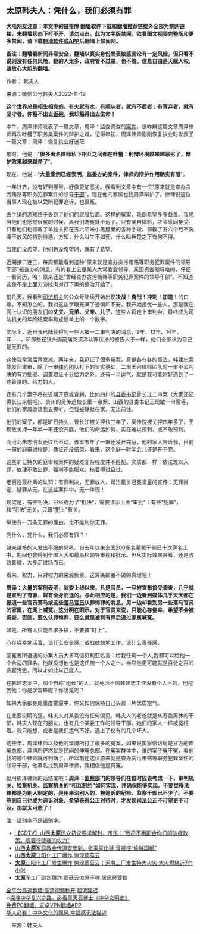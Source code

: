  <!-- 面包屑导航 --> <h2>太原韩夫人：凭什么，我们必须有罪</h2> <p class="notice"><b>大陆网友注意：本文中的链接除 <a href="https://github.com/bannedbook/fanqiang" >翻墙</a>软件下载和<a href="https://github.com/killgcd/justmysocks/blob/master/README.md">翻墙推荐</a>链接外全部为禁网链接，未翻墙状态下打不开，请勿点击。此为文字版禁闻，欲看图文视频完整版和更多禁闻，请下载<a href="https://github.com/bannedbook/fanqiang">翻墙软件或APP</a>后翻墙上禁闻网。</p><p>备注：翻墙看新闻非常安全，翻墙以真实身份发表敏感言论有一定风险，但只看不说则没有任何风险，翻的人太多，政府管不过来，也不管。信息自由是天赋人权，请放心大胆的翻墙。</b></p>  <div class="entry"> <p>作者： 韩夫人</p> <p id="conimg">来源：微信公号韩夫人2022-11-19</p> <p><strong>这个世界总是相生相克的，有火就有水，有顺从者，就有不屈者；有背弃者，就有坚守者。你豁不出去<span class='wp_keywordlink'><a href="https://www.bannedbook.org/forum11/topic308.html" title="禁片：饭碗是党给的吗？" target="_blank">饭碗</a></span>，我却豁得出去生命！</strong></p> <p>中午，周泽律师发表了一篇文章，周泽：监委调查的<a href="https://www.bannedbook.org/bnews/tag/%E6%A1%88%E4%BB%B6/" class="st_tag internal_tag" rel="tag" title="标签 案件 下的日志">案件</a>，该咋辩这篇文章周泽律师再次吐槽了职务类案件的辩护之难，记得年初，周泽律师刚刚恢复执业时发表了一篇文章：周泽：恢复执业好迷茫</p> <p>那时，他说：“<strong>很多著名律师私下相互之间都在吐槽：刑辩环境越来越恶劣了，辩护效果越来越差了</strong>”。</p> <p>现在，他说：“<strong>大量案例已经表明，监委办的案件，律师的辩护作用确实有限</strong>”。</p> <p>一年过去，没有好到哪里，好像更加恶劣。我看到文章中有一位“原来就是查办贪污贿赂等职务犯罪案件的领导<a href="https://www.bannedbook.org/bnews/tag/%E5%B9%B2%E9%83%A8/" class="st_tag internal_tag" rel="tag" title="标签 干部 下的日志">干部</a>”，现在他的家属也找周泽辩护了。律师说这位当事人现在被以受贿犯罪追诉，也很冤。</p> <p>丢手绢的游戏终于丢到了他们的屁股后面。这样的冤案，我倒希望多多益善。我想当他们也感觉很冤的时候，离我们洗冤就不远了。只有亲自体验，才会感同身受。只有他们也领教了单独关押在五六平米小黑屋里的各种手段、领教了五六个月不洗澡不放风的特别待遇，方知，什么叫生不如死，什么叫棰楚之下有何不得。</p>  <p>当我们没希望，他们也没希望时，就有了希望。</p> <p>近期接二连三，每周都能看到这种“原来就是查办贪污贿赂等职务犯罪案件的领导干部”被查办的消息，有的看上去是某人大常委会领导、某国资委领导啥的，仔细一看简历，哈！原来还是“曾经查办贪污贿赂等职务犯罪案件的领导干部”。不知道这是不是上面刀刃挖肉对灯下黑的整治开始了。</p> <p>前几天，我看到<a href="https://www.bannedbook.org/bnews/tag/%E5%8F%B8%E6%B3%95%E6%9C%BA%E5%85%B3/" class="st_tag internal_tag" rel="tag" title="标签 司法机关 下的日志">司法机关</a>的公众号陆续开始出现<strong>决战！奋战！冲刺！加</strong><strong>速！</strong>的口号。不知怎么的，我对这些字眼充满了恐惧和不安。我开始担忧一些人，那是我在网上认识的朋友们的<strong>丈夫、兄弟、父亲、儿子</strong>，这些人将走上审判台，最终成为司法机关的年终结案率和成绩单上的一个数字。</p> <p>实际上，近日我已陆续得到一些人被一二审判决的消息，9年、13年、14年、年……，和那些在镜头面前痛哭流涕认罪伏法的被告人不一样，他们全部认为自己是无罪的。</p> <p>这使我常常后背发凉。两年来，我见证了很多冤案，真是各有各的冤法。韩建忠案能发回重审，除了一审<a href="https://www.bannedbook.org/bnews/tag/%E5%BE%8B%E5%B8%88%E5%9B%A2/" class="st_tag internal_tag" rel="tag" title="标签 律师团 下的日志">律师团</a>队打下的坚实基础，二审王兴律师团队对一审不公判决的有力批驳、调查取证十分给力之外，还有一半运气，就是我可能刚好遇到了一些善良的、给力的人。</p> <p>还有几个案子将在近期开庭或宣判，比如四川的<a href="https://www.bannedbook.org/bnews/tag/%E5%8E%BF%E5%A7%94%E4%B9%A6%E8%AE%B0/" class="st_tag internal_tag" rel="tag" title="标签 县委书记 下的日志">县委书记</a>曾长江二审案（大家还记得长江来信吧）、贵州的吴传远校长重一审案、山西的县委书记王现敏一审案等，他们的家属邀请我去旁听，但我被静默在家，无法前往。</p> <p>他们的案子，都是旷日持久，曾长江被关押快三年了，吴传院被关押四年多了，王现敏关押一年半一审还没开庭，他们的命运如何，实在难以预判，或不敢预判。</p> <p>而河北朱志明案还纹丝不动。该案五年了一审还没开完庭，他的家人告诉我，目前一审的庭审进程是，质证还没结束，看来，这个庭一时半会儿还是开不完。</p>  <p>这些旷日持久的庭审和案件的疑难复杂程度并不匹配。实质都一样：依法难以入罪，依理不敢出罪，强判不能服众，拖着得过且过。</p> <p>老百姓最朴素的认知：有罪判决，无罪放人，司法机关冠冕堂皇的宣传：无罪推定、疑罪从无。在这些案件中，无一体现！</p> <p>现实是，有些判决，已经成为了“批决”，需要请示上面“审批”；有些“犯罪”，和“犯法”无关，只跟“犯上”有关。</p> <p>纵使有一万条无罪的理由，也不能判你无罪。</p> <p>凭什么，凭什么，我们必须有罪？！</p> <p>越来越多的人发出不服的怒吼。自去年以来全国200多名蒙冤干部已十次莲名上书，期间也曾得到全国人大和最高检领导重视和批示。但从实际效果来看，还是收效甚微，大多走过场而已。</p> <p>看来，权力，只对权力的来源负责。这算条颠覆不破的真理吧！</p> <p><strong>周泽：大量的案例表明，监委上线以来，凡是官员，一旦被宣布接受调查，几乎就是宣判了有罪，鲜有全身而退的。与此相应的是，我们一边看到媒体几乎天天都在报道一些官员落马或这些<a href="https://www.bannedbook.org/bnews/tag/%e8%90%bd%e9%a9%ac%e5%ae%98%e5%91%98/" class="st_tag internal_tag" rel="tag" title="标签 落马官员 下的日志">落马官员</a>认罪悔罪的消息，另一边却看到另一些落马官员的家属，在网上喊冤。这分明在昭示，对于官员来说，只能心存侥幸，希望不会被调查，否则，要么认罪悔罪，要么就是被判有罪后通过家属喊冤。</strong></p>  <p>如是，所有人只能自求多福，不要被“盯上”。</p> <p>心存侥幸地活着，谈什么安全感；战战兢兢地工作，谈什么责任感。</p> <p>蒙冤者所遭遇的办案人员大多笃信贝利亚名言：给我任何一个人,我都可以给他一个合适的罪名。他就没想他也是这任何一个人之一，当然他更可能就是百分之百的贪官污吏，所以才如此以己度人。</p> <p>在韩建忠案中，那个自称“组长”的人，就死活不信韩建忠工作没有个人目的，他挖苦他：你是学雷锋呢？你哄鬼呢？</p> <p>如果大家都身处重度雾霾中，你又如何保持自己头顶一片优质空气。</p> <p>在此要说明的是，韩夫人对某委没有任何偏见。韩夫人的老爸就是从寄委离休的干部，韩夫人现在的朋友，也有几个某委工作的领导干部，她们的家人一样被冤枉着。我只能想，或者是我们运气不好，遇上了仅有的几个坏人。</p> <p>这些年，周泽律师以及他的泽博所打了最多的冤案，如果说国家信访局是官方的伸冤总部，泽博所俨然就是民间的伸冤总部。在冤案群体中，谁的案子冤不冤，看他找的哪个律师就可判断了。所以前述这位原来就是查办贪污贿赂等职务犯罪案件的领导干部，他慕名找到周泽律师，我相信他是真冤。</p> <p>就用周泽律师的话结尾吧：<strong>周泽：<a href="https://www.bannedbook.org/bnews/tag/%e7%9b%91%e5%af%9f%e9%83%a8/" class="st_tag internal_tag" rel="tag" title="标签 监察部 下的日志">监察部</a>门的领导们在位时应该考虑一下，审判机关、检察机关、监察机关的“相互制约”如何实现，并确保能够实现。不要觉得法律都是为别人制定的，是用来治别人的，被追诉的纪检、监察干部已不少了。不要等到自己也成为追诉对象，希望获得公正对待时，才发现司法公正不可望更不可及，那就太可悲了！</strong></p>  <p>注：<a href="https://www.bannedbook.org/bnews/tag/%E9%94%99%E5%88%AB%E5%AD%97/" class="st_tag internal_tag" rel="tag" title="标签 错别字 下的日志">错别字</a>不是错别字。</p> <!--<div id="taboola-mid-1"></div>--><ul class='op-related-articles' title='相关阅读'> <li><a href='https://www.bannedbook.org/bnews/baitai/20221130/1817787.html' target='_blank'>【CDTV】山西<b>太原</b>民众抗议要求解封，市民：“我将不再配合你们的防疫政策，我要行使我的权力”</a></li> <li><a href='https://www.bannedbook.org/bnews/headline/20221123/1814818.html' target='_blank'>山西<b>太原</b>家庭教会传道安彦魁、张乘豪出狱 曾被控“偷越国境”</a></li> <li><a href='https://www.bannedbook.org/bnews/bannedvideo/20221122/1814621.html' target='_blank'>山西<b>太原</b>江阳化工厂爆炸 惊现蘑菇云</a></li> <li><a href='https://www.bannedbook.org/bnews/bannedvideo/20221122/1814619.html' target='_blank'><b>太原</b>江阳化工厂发生爆炸 惊现蘑菇云；河南工厂发生特大火灾 大火燃烧近7个小时</a></li> <li><a href='https://www.bannedbook.org/bnews/baitai/20221122/1814588.html' target='_blank'><b>太原</b>军工厂剧烈爆炸 蘑菇云似原子弹 居民房受损</a></li> </ul> <p class="texttj"> <a href="https://github.com/bannedbook/fanqiang/wiki/V2ray%E6%9C%BA%E5%9C%BA" target="_blank">全平台高速翻墙:高清视频秒开,超低延迟</a><br/> 🔥<a href="https://www.bannedbook.org/bnews/comments/20220808/1768773.html" target="_blank">探寻中华复兴之路，必看章天亮博士《中华文明史》</a><br/> <a href="https://github.com/bannedbook/fanqiang/wiki/%E7%A6%81%E9%97%BB%E7%BD%91%E5%AE%89%E5%8D%93%E7%BF%BB%E5%A2%99%E6%96%B0%E9%97%BBAPP" target="_blank">免费PC翻墙、安卓VPN翻墙APP</a><br/> <a href="https://www.bannedbook.org/bnews/comments/20220220/1694796.html" target="_blank">华人必看：中华文化的飓风 幸福感无法描述</a><br/> </p><p class="src-info">　来源：韩夫人 </p><a name='sharetosocial'></a> <div style="margin-bottom:5px;padding-bottom:5px;clear:both"> <div id="archive-pix-1" class="banner-ads"> <!-- AuctionX Display platform tag START --> <div id="27602x728x90x621x_ADSLOT1" clicktrack="%%CLICK_URL_ESC%%"></div>  <!-- AuctionX Display platform tag END --> </div> <div id="archive-pix-2" class="banner-ads"> <!-- AuctionX Display platform tag START --> <div id="27556x300x250x621x_ADSLOT1" clicktrack="%%CLICK_URL_ESC%%" style="margin:0 auto;text-align:center"></div>  <!-- AuctionX Display platform tag END --> </div> </div>  <div id="archive-pix-1" class="banner-ads"> <!-- AuctionX Display platform tag START --> <div id="27603x728x90x621x_ADSLOT1" clicktrack="%%CLICK_URL_ESC%%"></div>  <!-- AuctionX Display platform tag END --> </div> </div><!--END ENTRY--> 